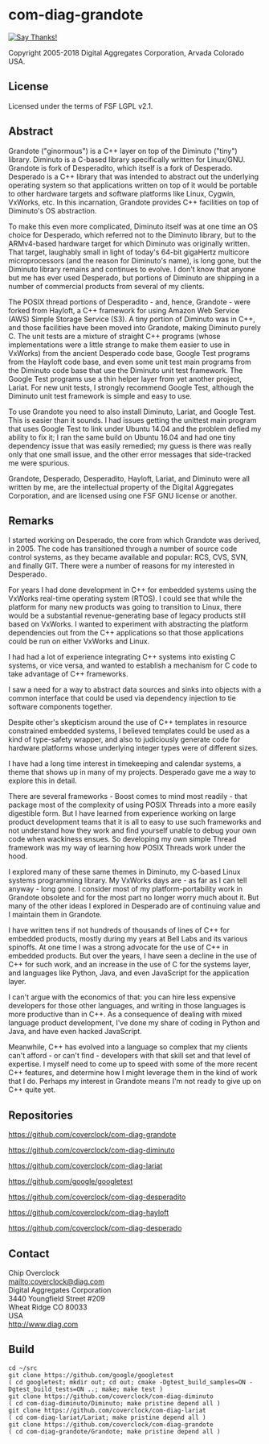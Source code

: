 # com-diag-grandote

[![Say Thanks!](https://img.shields.io/badge/Say%20Thanks-!-1EAEDB.svg)](https://saythanks.io/to/coverclock)

Copyright 2005-2018 Digital Aggregates Corporation, Arvada Colorado USA.

## License

Licensed under the terms of FSF LGPL v2.1.

## Abstract

Grandote ("ginormous") is a C++ layer on top of the Diminuto
("tiny") library.  Diminuto is a C-based library specifically
written for Linux/GNU. Grandote is fork of Desperadito, which itself
is a fork of Desperado. Desperado is a C++ library that was intended
to abstract out the underlying operating system so that applications
written on top of it would be portable to other hardware targets and
software platforms like Linux, Cygwin, VxWorks, etc. In this incarnation,
Grandote provides C++ facilities on top of Diminuto's OS abstraction.

To make this even more complicated, Diminuto itself was at one time an
OS choice for Desperado, which referred not to the Diminuto library, but
to the ARMv4-based hardware target for which Diminuto was originally
written. That target, laughably small in light of today's 64-bit
gigaHertz multicore microprocessors (and the reason for Diminuto's name),
is long gone, but the Diminuto library remains and continues to evolve.
I don't know that anyone but me has ever used Desperado, but portions
of Diminuto are shipping in a number of commercial products from several
of my clients.

The POSIX thread portions of Desperadito - and, hence, Grandote - were
forked from Hayloft, a C++ framework for using Amazon Web Service (AWS)
Simple Storage Service (S3). A tiny portion of Diminuto was in C++,
and those facilities have been moved into Grandote, making Diminuto
purely C. The unit tests are a mixture of straight C++ programs (whose
implementations were a little strange to make them easier to use in
VxWorks) from the ancient Desperado code base, Google Test programs from
the Hayloft code base, and even some unit test main programs from the
Diminuto code base that use the Diminuto unit test framework. The Google
Test programs use a thin helper layer from yet another project, Lariat.
For new unit tests, I strongly recommend Google Test, although the
Diminuto unit test framework is simple and easy to use.

To use Grandote you need to also install Diminuto, Lariat, and Google
Test. This is easier than it sounds. I had issues getting the unittest
main program that uses Google Test to link under Ubuntu 14.04 and the
problem defied my ability to fix it; I ran the same build on Ubuntu 16.04
and had one tiny dependency issue that was easily remedied; my guess is
there was really only that one small issue, and the other error messages
that side-tracked me were spurious.

Grandote, Desperado, Desperadito, Hayloft, Lariat, and Diminuto were all
written by me, are the intellectual property of the Digital Aggregates
Corporation, and are licensed using one FSF GNU license or another.

## Remarks

I started working on Desperado, the core from which Grandote was derived,
in 2005. The code has transitioned through a number of source code
control systems, as they became available and popular: RCS, CVS, SVN,
and finally GIT. There were a number of reasons for my interested in
Desperado.

For years I had done development in C++ for embedded systems using the
VxWorks real-time operating system (RTOS). I could see that while the
platform for many new products was going to transition to Linux, there
would be a substantial revenue-generating base of legacy products still
based on VxWorks. I wanted to experiment with abstracting the platform
dependencies out from the C++ applications so that those applications
could be run on either VxWorks and Linux.

I had had a lot of experience integrating C++ systems into existing C
systems, or vice versa, and wanted to establish a mechanism for C code
to take advantage of C++ frameworks.

I saw a need for a way to abstract data sources and sinks into objects
with a common interface that could be used via dependency injection to
tie software components together.

Despite other's skepticism around the use of C++ templates in resource
constrained embedded systems, I believed templates could be used as a
kind of type-safety wrapper, and also to judiciously generate code for
hardware platforms whose underlying integer types were of different sizes.

I have had a long time interest in timekeeping and calendar systems,
a theme that shows up in many of my projects. Desperado gave me a way
to explore this in detail.

There are several frameworks - Boost comes to mind most readily - that
package most of the complexity of using POSIX Threads into a more easily
digestible form. But I have learned from experience working on large
product development teams that it is all to easy to use such frameworks
and not understand how they work and find yourself unable to debug your
own code when wackiness ensues. So developing my own simple Thread
framework was my way of learning how POSIX Threads work under the hood.

I explored many of these same themes in Diminuto, my C-based Linux systems
programming library. My VxWorks days are - as far as I can tell anyway -
long gone. I consider most of my platform-portability work in Grandote
obsolete and for the most part no longer worry much about it. But many
of the other ideas I explored in Desperado are of continuing value and
I maintain them in Grandote.

I have written tens if not hundreds of thousands of lines of C++ for
embedded products, mostly during my years at Bell Labs and its various
spinoffs.  At one time I was a strong advocate for the use of C++ in
embedded products. But over the years, I have seen a decline in the use
of C++ for such work, and an increase in the use of C for the systems
layer, and languages like Python, Java, and even JavaScript for the
application layer.

I can't argue with the economics of that: you can hire less expensive
developers for those other languages, and writing in those languages
is more productive than in C++. As a consequence of dealing with mixed
language product development, I've done my share of coding in Python
and Java, and have even hacked JavaScript.

Meanwhile, C++ has evolved into a language so complex that my clients
can't afford - or can't find - developers with that skill set and that
level of expertise. I myself need to come up to speed with some of the
more recent C++ features, and determine how I might leverage them in
the kind of work that I do. Perhaps my interest in Grandote means I'm
not ready to give up on C++ quite yet.

## Repositories

<https://github.com/coverclock/com-diag-grandote>

<https://github.com/coverclock/com-diag-diminuto>

<https://github.com/coverclock/com-diag-lariat>

<https://github.com/google/googletest>

<https://github.com/coverclock/com-diag-desperadito>

<https://github.com/coverclock/com-diag-hayloft>

<https://github.com/coverclock/com-diag-desperado>

## Contact

Chip Overclock<br/>
<mailto:coverclock@diag.com><br/>
Digital Aggregates Corporation<br/>
3440 Youngfield Street #209<br/>
Wheat Ridge CO 80033<br/>
USA<br/>
<http://www.diag.com><br/>

## Build

    cd ~/src
    git clone https://github.com/google/googletest
    ( cd googletest; mkdir out; cd out; cmake -Dgtest_build_samples=ON -Dgtest_build_tests=ON ..; make; make test )
    git clone https://github.com/coverclock/com-diag-diminuto
    ( cd com-diag-diminuto/Diminuto; make pristine depend all )
    git clone https://github.com/coverclock/com-diag-lariat
    ( cd com-diag-lariat/Lariat; make pristine depend all )
    git clone https://github.com/coverclock/com-diag-grandote
    ( cd com-diag-grandote/Grandote; make pristine depend all )

